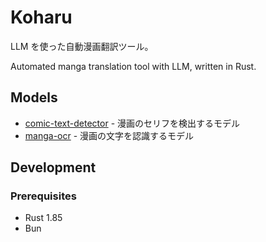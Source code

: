 # Koharu

LLM を使った自動漫画翻訳ツール。

Automated manga translation tool with LLM, written in Rust.

## Models

- [comic-text-detector](https://github.com/dmMaze/comic-text-detector) - 漫画のセリフを検出するモデル
- [manga-ocr](https://github.com/kha-white/manga-ocr) - 漫画の文字を認識するモデル

## Development

### Prerequisites

- Rust 1.85
- Bun
